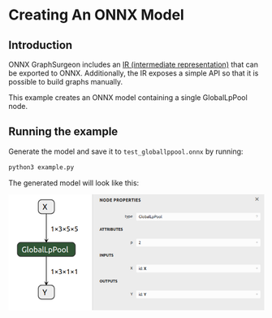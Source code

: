 # Creating An ONNX Model

## Introduction

ONNX GraphSurgeon includes an [IR (intermediate representation)](../../README.md#ir)
that can be exported to ONNX. Additionally, the IR exposes a simple API so that it is
possible to build graphs manually.

This example creates an ONNX model containing a single GlobalLpPool node.

## Running the example

Generate the model and save it to `test_globallppool.onnx` by running:

```bash
python3 example.py
```

The generated model will look like this:

![../resources/01_test_globallppool.onnx.png](../resources/01_test_globallppool.onnx.png)
